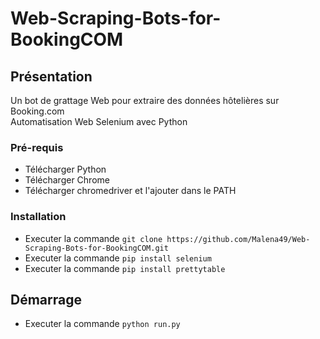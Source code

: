 # Web-Scraping-Bots-for-BookingCOM

## Présentation

Un bot de grattage Web pour extraire des données hôtelières sur Booking.com <br>
Automatisation Web Selenium avec Python

### Pré-requis

- Télécharger Python
- Télécharger Chrome
- Télécharger chromedriver et l'ajouter dans le PATH

### Installation

- Executer la commande ``git clone https://github.com/Malena49/Web-Scraping-Bots-for-BookingCOM.git``
- Executer la commande ``pip install selenium``
- Executer la commande ``pip install prettytable``

## Démarrage

- Executer la commande ``python run.py``
